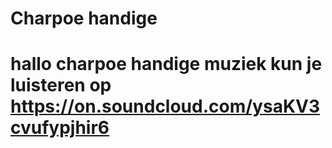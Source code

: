 # Charpoe handige
# hallo charpoe handige muziek kun je luisteren op https://on.soundcloud.com/ysaKV3cvufypjhir6
